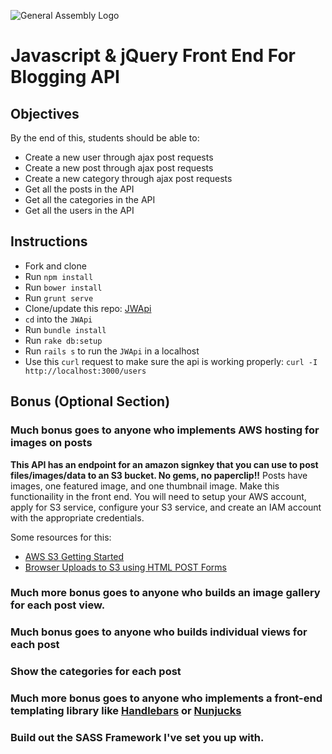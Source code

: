 ![General Assembly Logo](http://i.imgur.com/ke8USTq.png)

# Javascript & jQuery Front End For Blogging API

## Objectives

By the end of this, students should be able to:

- Create a new user through ajax post requests
- Create a new post through ajax post requests
- Create a new category through ajax post requests
- Get all the posts in the API
- Get all the categories in the API
- Get all the users in the API

## Instructions

- Fork and clone
- Run `npm install`
- Run `bower install`
- Run `grunt serve`
- Clone/update this repo: [JWApi](https://github.com/fishermanswharff/JWApi)
- `cd` into the `JWApi`
- Run `bundle install`
- Run `rake db:setup`
- Run `rails s` to run the `JWApi` in a localhost
- Use this `curl` request to make sure the api is working properly: `curl -I http://localhost:3000/users`

## Bonus (Optional Section)

### Much bonus goes to anyone who implements AWS hosting for images on posts
**This API has an endpoint for an amazon signkey that you can use to post files/images/data to an S3 bucket. No gems, no paperclip!!**
Posts have images, one featured image, and one thumbnail image. Make this functionaility in the front end. You will need to setup your AWS account, apply for S3 service, configure your S3 service, and create an IAM account with the appropriate credentials.

Some resources for this:

- [AWS S3 Getting Started](http://docs.aws.amazon.com/AmazonS3/latest/gsg/GetStartedWithS3.html)
- [Browser Uploads to S3 using HTML POST Forms](https://aws.amazon.com/articles/Amazon-S3/1434)

### Much more bonus goes to anyone who builds an image gallery for each post view.
### Much bonus goes to anyone who builds individual views for each post
### Show the categories for each post
### Much more bonus goes to anyone who implements a front-end templating library like [Handlebars](http://handlebarsjs.com/) or [Nunjucks](http://mozilla.github.io/nunjucks/)
### Build out the SASS Framework I've set you up with.
